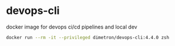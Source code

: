 # devops-cli

docker image for devops ci/cd pipelines and local dev

```bash
docker run --rm -it --privileged dimetron/devops-cli:4.4.0 zsh

```
